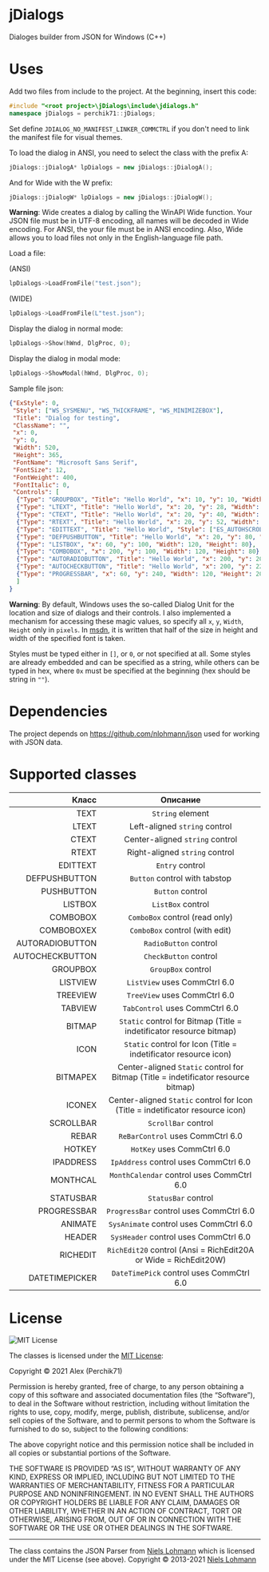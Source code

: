 # jDialogs
 Dialoges builder from JSON for Windows (C++)
 
# Uses

Add two files from include to the project. At the beginning, insert this code:
```cpp
#include "<root project>\jDialogs\include\jdialogs.h"
namespace jDialogs = perchik71::jDialogs;
```

Set define `JDIALOG_NO_MANIFEST_LINKER_COMMCTRL` if you don't need to link the manifest file for visual themes.

To load the dialog in ANSI, you need to select the class with the prefix A:
```cpp
jDialogs::jDialogA* lpDialogs = new jDialogs::jDialogA();
```
And for Wide with the W prefix:
```cpp
jDialogs::jDialogW* lpDialogs = new jDialogs::jDialogW();
```

**Warning**: Wide creates a dialog by calling the WinAPI Wide function. Your JSON file must be in UTF-8 encoding, all names will be decoded in Wide encoding. For ANSI, the your file must be in ANSI encoding. Also, Wide allows you to load files not only in the English-language file path.

Load a file:

(ANSI)
```cpp
lpDialogs->LoadFromFile("test.json");
```
(WIDE)
```cpp
lpDialogs->LoadFromFile(L"test.json");
```

Display the dialog in normal mode:
```cpp
lpDialogs->Show(hWnd, DlgProc, 0);
```
Display the dialog in modal mode:
```cpp
lpDialogs->ShowModal(hWnd, DlgProc, 0); 
```

Sample file json:
```json
{"ExStyle": 0,
 "Style": ["WS_SYSMENU", "WS_THICKFRAME", "WS_MINIMIZEBOX"],
 "Title": "Dialog for testing",
 "ClassName": "",
 "x": 0,
 "y": 0,
 "Width": 520,
 "Height": 365,
 "FontName": "Microsoft Sans Serif",
 "FontSize": 12,
 "FontWeight": 400,
 "FontItalic": 0,
 "Controls": [
  {"Type": "GROUPBOX", "Title": "Hello World", "x": 10, "y": 10, "Width": 400, "Height": 300},
  {"Type": "LTEXT", "Title": "Hello World", "x": 20, "y": 28, "Width": 230, "Height": 12},
  {"Type": "CTEXT", "Title": "Hello World", "x": 20, "y": 40, "Width": 230, "Height": 12},
  {"Type": "RTEXT", "Title": "Hello World", "x": 20, "y": 52, "Width": 230, "Height": 12},
  {"Type": "EDITTEXT", "Title": "Hello World", "Style": ["ES_AUTOHSCROLL"], "x": 20, "y": 64, "Width": 230, "Height": 14},
  {"Type": "DEFPUSHBUTTON", "Title": "Hello World", "x": 20, "y": 80, "Width": 120, "Height": 12},
  {"Type": "LISTBOX", "x": 60, "y": 100, "Width": 120, "Height": 80},
  {"Type": "COMBOBOX", "x": 200, "y": 100, "Width": 120, "Height": 80},
  {"Type": "AUTORADIOBUTTON", "Title": "Hello World", "x": 200, "y": 200, "Width": 120, "Height": 14},
  {"Type": "AUTOCHECKBUTTON", "Title": "Hello World", "x": 200, "y": 220, "Width": 120, "Height": 14},
  {"Type": "PROGRESSBAR", "x": 60, "y": 240, "Width": 120, "Height": 20}
  ]
}
```
**Warning**: By default, Windows uses the so-called Dialog Unit for the location and size of dialogs and their controls. I also implemented a mechanism for accessing these magic values, so specify all `x`, `y`, `Width`, `Height` only in `pixels`. In [msdn](https://docs.microsoft.com/en-us/windows/win32/api/winuser/nf-winuser-mapdialogrect), it is written that half of the size in height and width of the specified font is taken. 

Styles must be typed either in `[]`, or `0`, or not specified at all. Some styles are already embedded and can be specified as a string, while others can be typed in hex, where `0x` must be specified at the beginning (hex should be string in `""`).

# Dependencies
The project depends on https://github.com/nlohmann/json used for working with JSON data.
 
# Supported classes

| Класс | Описание |
|----:|:----:|
| TEXT | `String` element |
| LTEXT | Left-aligned `string` control |
| CTEXT | Center-aligned `string` control |
| RTEXT | Right-aligned `string` control |
| EDITTEXT | `Entry` control |
| DEFPUSHBUTTON | `Button` control with tabstop |
| PUSHBUTTON | `Button` control |
| LISTBOX | `ListBox` control |
| COMBOBOX | `ComboBox` control (read only) |
| COMBOBOXEX | `ComboBox` control (with edit) |
| AUTORADIOBUTTON | `RadioButton` control |
| AUTOCHECKBUTTON | `CheckButton` control |
| GROUPBOX | `GroupBox` control |
| LISTVIEW | `ListView` uses CommCtrl 6.0 |
| TREEVIEW | `TreeView` uses CommCtrl 6.0 |
| TABVIEW | `TabControl` uses CommCtrl 6.0 |
| BITMAP | `Static` control for Bitmap (Title = indetificator resource bitmap) |
| ICON | `Static` control for Icon (Title = indetificator resource icon) |
| BITMAPEX | Center-aligned `Static` control for Bitmap (Title = indetificator resource bitmap) |
| ICONEX | Center-aligned `Static` control for Icon (Title = indetificator resource icon) |
| SCROLLBAR | `ScrollBar` control |
| REBAR | `ReBarControl` uses CommCtrl 6.0 |
| HOTKEY | `HotKey` uses CommCtrl 6.0 |
| IPADDRESS | `IpAddress` control uses CommCtrl 6.0 |
| MONTHCAL | `MonthCalendar` control uses CommCtrl 6.0 |
| STATUSBAR | `StatusBar` control |
| PROGRESSBAR | `ProgressBar` control uses CommCtrl 6.0 |
| ANIMATE | `SysAnimate` control uses CommCtrl 6.0 |
| HEADER | `SysHeader` control uses CommCtrl 6.0 |
| RICHEDIT | `RichEdit20` control (Ansi = RichEdit20A or Wide = RichEdit20W) |
| DATETIMEPICKER | `DateTimePick` control uses CommCtrl 6.0 |

# License
![MIT License](https://camo.githubusercontent.com/20666e1b72ed1ea8f0a7c1d1e0ea35769a7c24f879ecc27ac16641b46f225a01/68747470733a2f2f6f70656e736f757263652e6f72672f74726164656d61726b732f6f70656e736f757263652f4f53492d417070726f7665642d4c6963656e73652d313030783133372e706e67)

The classes is licensed under the [MIT License](https://opensource.org/licenses/MIT):

Copyright © 2021 Alex (Perchik71) 

Permission is hereby granted, free of charge, to any person obtaining a copy of this software and associated documentation files (the “Software”), to deal in the Software without restriction, including without limitation the rights to use, copy, modify, merge, publish, distribute, sublicense, and/or sell copies of the Software, and to permit persons to whom the Software is furnished to do so, subject to the following conditions:

The above copyright notice and this permission notice shall be included in all copies or substantial portions of the Software.

THE SOFTWARE IS PROVIDED “AS IS”, WITHOUT WARRANTY OF ANY KIND, EXPRESS OR IMPLIED, INCLUDING BUT NOT LIMITED TO THE WARRANTIES OF MERCHANTABILITY, FITNESS FOR A PARTICULAR PURPOSE AND NONINFRINGEMENT. IN NO EVENT SHALL THE AUTHORS OR COPYRIGHT HOLDERS BE LIABLE FOR ANY CLAIM, DAMAGES OR OTHER LIABILITY, WHETHER IN AN ACTION OF CONTRACT, TORT OR OTHERWISE, ARISING FROM, OUT OF OR IN CONNECTION WITH THE SOFTWARE OR THE USE OR OTHER DEALINGS IN THE SOFTWARE.

_____

The class contains the JSON Parser from [Niels Lohmann](https://nlohmann.me/) which is licensed under the MIT License (see above). Copyright © 2013-2021 [Niels Lohmann](https://nlohmann.me/)